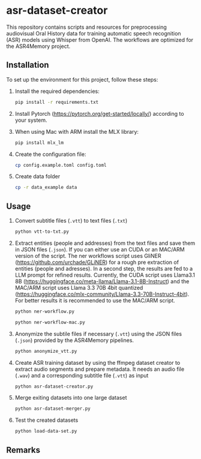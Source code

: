 # asr-dataset-creator

This repository contains scripts and resources for preprocessing audiovisual Oral History data for training automatic speech recognition (ASR) models using Whisper from OpenAI. The workflows are optimized for the ASR4Memory project. 

## Installation

To set up the environment for this project, follow these steps:

1. Install the required dependencies:
    ```sh
    pip install -r requirements.txt
    ```
2. Install Pytorch (https://pytorch.org/get-started/locally/) according to your system.

3. When using Mac with ARM install the MLX library:
    ```sh
    pip install mlx_lm
    ```

4. Create the configuration file:
    ```sh
    cp config.example.toml config.toml
    ```
5. Create data folder
    ```sh
    cp -r data_example data
    ```

## Usage

1. Convert subtitle files (`.vtt`) to text files (`.txt`)
    ```sh
    python vtt-to-txt.py
    ```
2. Extract entities (people and addresses) from the text files and save them in JSON files (`.json`). If you can either use an CUDA or an MAC/ARM version of the script. The ner workflows script uses GliNER (https://github.com/urchade/GLiNER) for a rough pre extraction of entities (people and adresses). In a second step, the results are fed to a LLM prompt for refined results. Currently, the CUDA script uses Llama3.1 8B (https://huggingface.co/meta-llama/Llama-3.1-8B-Instruct) and the MAC/ARM script uses Llama 3.3 70B 4bit quantized (https://huggingface.co/mlx-community/Llama-3.3-70B-Instruct-4bit). For better results it is recommended to use the MAC/ARM script.
    ```sh
    python ner-workflow.py
    ```
    ```sh
    python ner-workflow-mac.py
    ```
3. Anonymize the subtile files if necessary (`.vtt`) using the JSON files (`.json`) provided by the ASR4Memory pipelines.
    ```sh
    python anonymize_vtt.py
    ```
4. Create ASR training dataset by using the ffmpeg dataset creator to extract audio segments and prepare metadata. It needs an audio file (`.wav`) and a corresponding subtitle file (`.vtt`) as input
    ```sh
    python asr-dataset-creator.py
    ```
5. Merge exiting datasets into one large dataset
    ```sh
    python asr-dataset-merger.py
    ```
6. Test the created datasets
    ```sh
    python load-data-set.py
    ```

## Remarks

